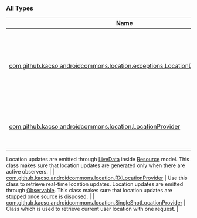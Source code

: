 

### All Types

| Name | Summary |
|---|---|
| [com.github.kacso.androidcommons.location.exceptions.LocationDisabledException](../com.github.kacso.androidcommons.location.exceptions/-location-disabled-exception/index.md) | An Exception which is thrown when app does not have access to user location |
| [com.github.kacso.androidcommons.location.LocationProvider](../com.github.kacso.androidcommons.location/-location-provider/index.md) | Use this class to retrieve real-time location updates.
Location updates are emitted through [LiveData](#) inside [Resource](#) model.
This class makes sure that location updates are generated only when there are active observers. |
| [com.github.kacso.androidcommons.location.RXLocationProvider](../com.github.kacso.androidcommons.location/-r-x-location-provider/index.md) | Use this class to retrieve real-time location updates.
Location updates are emitted through [Observable](#).
This class makes sure that location updates are stopped once source is disposed. |
| [com.github.kacso.androidcommons.location.SingleShotLocationProvider](../com.github.kacso.androidcommons.location/-single-shot-location-provider/index.md) | Class which is used to retrieve current user location with one request. |
